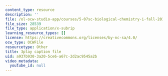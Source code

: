 ```yaml
---
content_type: resource
description: ''
file: /ol-ocw-studio-app/courses/5-07sc-biological-chemistry-i-fall-2013/a937b9303a205ce6a67c2d2ac9545a2b_61ZVXmh6ae0.vtt
file_size: 28539
file_type: application/x-subrip
learning_resource_types: []
license: https://creativecommons.org/licenses/by-nc-sa/4.0/
ocw_type: OCWFile
resourcetype: Other
title: 3play caption file
uid: a937b930-3a20-5ce6-a67c-2d2ac9545a2b
video_metadata:
  youtube_id: null
---
```

